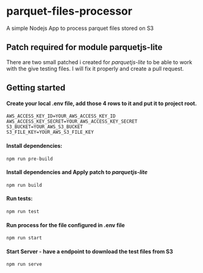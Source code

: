 # parquet-files-processor
A simple Nodejs App to process parquet files stored on S3

## Patch required for module parquetjs-lite
There are two small patched i created for *parquetjs-lite* to be able to work with the give testing files. 
I will fix it properly and create a pull request.

## Getting started

#### Create your local .env file, add those 4 rows to it and put it to project root.  
``` 
AWS_ACCESS_KEY_ID=YOUR_AWS_ACCESS_KEY_ID
AWS_ACCESS_KEY_SECRET=YOUR_AWS_ACCESS_KEY_SECRET
S3_BUCKET=YOUR_AWS_S3_BUCKET
S3_FILE_KEY=YOUR_AWS_S3_FILE_KEY
```


#### Install dependencies:
``` 
npm run pre-build 
```

#### Install dependencies and Apply patch to *parquetjs-lite*
``` 
npm run build
 ```

#### Run tests:
``` 
npm run test 
```

#### Run process for the file configured in .env file
``` 
npm run start
 ```

#### Start Server - have a endpoint to download the test files from S3
``` 
npm run serve 
```